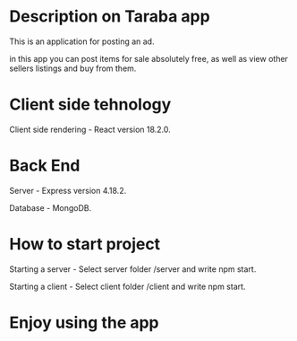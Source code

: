 # Description on Taraba app #

This is an application for posting an ad.

in this app you can post items for sale absolutely free, as well as view other sellers listings and buy from them.

# Client side tehnology #

Client side rendering - React version 18.2.0.

# Back End #

Server - Express version 4.18.2.

Database - MongoDB.

# How to start project #

Starting a server - Select server folder /server and write npm start.

Starting a client - Select client folder /client and write npm start.

# Еnjoy using the app #


